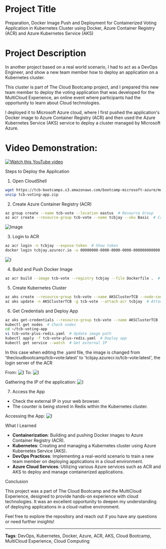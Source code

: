 # Project Title
Preparation, Docker Image Push and Deployment for Containerized Voting Application in Kubernetes Cluster using Docker, Azure Container Registry (ACR) and Azure Kubernetes Service (AKS)

# Project Description

In another project based on a real world scenario, I had to act as a DevOps Engineer, and show a new team member how to deploy an application on a Kubernetes cluster.

This cluster is part of The Cloud Bootcamp project, and I prepared this new team member to deploy the voting application that was developed for the MultiCloud Experience, an online event where participants had the opportunity to learn about Cloud technologies.

I deployed it to Microsoft Azure cloud, where I first pushed the application's Docker image to Azure Container Registry (ACR) and then used the Azure Kubernetes Service (AKS) service to deploy a cluster managed by Microsoft Azure.

# Video Demonstration: 
[![Watch this YouTube video](https://img.youtube.com/vi/9HficAUqVBM/0.jpg)](https://www.youtube.com/watch?v=9HficAUqVBM)

Steps to Deploy the Application
1. Open CloudShell

```bash
wget https://tcb-bootcamps.s3.amazonaws.com/bootcamp-microsoft-azure/mod3/tcb-voting-app.zip
unzip tcb-voting-app.zip
```

2. Create Azure Container Registry (ACR)

```bash
az group create --name tcb-vote --location eastus  # Resource Group
az acr create --resource-group tcb-vote --name tcbjay --sku Basic  # Create ACR
```
![Image](https://i.imgur.com/mdalcXQ.png)

3. Login to ACR

```bash
az acr login -n tcbjay --expose-token  # Show token
docker login tcbjay.azurecr.io -u 00000000-0000-0000-0000-000000000000 -p <TOKEN>
```
![I](https://i.imgur.com/6B0oG6S.png)

4. Build and Push Docker Image

```bash
az acr build --image tcb-vote --registry tcbjay --file Dockerfile .  # Push to ACR
```

5. Create Kubernetes Cluster

```bash
az aks create --resource-group tcb-vote --name AKSClusterTCB --node-count 1 --generate-ssh-keys  # Create cluster
az aks update -n AKSClusterTCB -g tcb-vote --attach-acr tcbjay  # Attach ACR to cluster
```

6. Get Credentials and Deploy App

```bash
az aks get-credentials --resource-group tcb-vote --name AKSClusterTCB
kubectl get nodes  # Check nodes
cd ~/tcb-voting-app
vi tcb-vote-plus-redis.yaml  # Update image path
kubectl apply -f tcb-vote-plus-redis.yaml  # Deploy app
kubectl get service --watch  # Get external IP
```
In this case when editing the .yaml file, the image is changed from 'thecloudbootcamp/tcb=vote:latest' to 'tcbjay.azurecr.io/tcb-vote:latest', the login server of the ACR

From: ![I](https://i.imgur.com/G1tMoTH.png) To: ![I](https://i.imgur.com/XrSKr0t.png)

Gathering the IP of the application:
![I](https://i.imgur.com/M6No8BB.png)

7. Access the App

- Check the external IP in your web browser.
- The counter is being stored in Redis within the Kubernetes cluster.

Accessing the App:
![I](https://i.imgur.com/AxNuBuD.png)

What I Learned

- **Containerization**: Building and pushing Docker images to Azure Container Registry (ACR).
- **Kubernetes**: Creating and managing a Kubernetes cluster using Azure Kubernetes Service (AKS).
- **DevOps Practices**: Implementing a real-world scenario to train a new team member on deploying applications in a cloud environment.
- **Azure Cloud Services**: Utilizing various Azure services such as ACR and AKS to deploy and manage containerized applications.

Conclusion

This project was a part of The Cloud Bootcamp and the MultiCloud Experience, designed to provide hands-on experience with cloud technologies. It was an excellent opportunity to deepen my understanding of deploying applications in a cloud-native environment.

Feel free to explore the repository and reach out if you have any questions or need further insights!

---
**Tags**: DevOps, Kubernetes, Docker, Azure, ACR, AKS, Cloud Bootcamp, MultiCloud Experience, Cloud Computing
